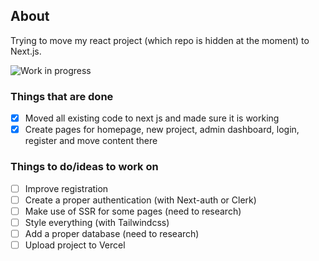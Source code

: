 ## About

Trying to move my react project (which repo is hidden at the moment) to Next.js.

![Work in progress](/WIP.gif)

### Things that are done

- [x] Moved all existing code to next js and made sure it is working
- [x] Create pages for homepage, new project, admin dashboard, login, register and move content there

### Things to do/ideas to work on

- [ ] Improve registration
- [ ] Create a proper authentication (with Next-auth or Clerk)
- [ ] Make use of SSR for some pages (need to research)
- [ ] Style everything (with Tailwindcss)
- [ ] Add a proper database (need to research)
- [ ] Upload project to Vercel
